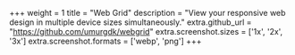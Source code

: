 +++
weight = 1
title = "Web Grid"
description = "View your responsive web design in multiple device sizes simultaneously."
extra.github_url = "https://github.com/umurgdk/webgrid"
extra.screenshot.sizes = ['1x', '2x', '3x']
extra.screenshot.formats = ['webp', 'png']
+++